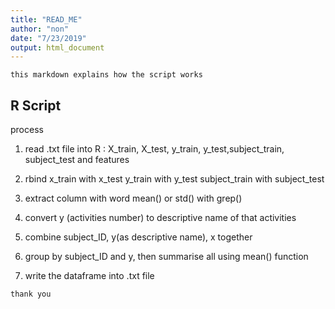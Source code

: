 ```yaml
---
title: "READ_ME"
author: "non"
date: "7/23/2019"
output: html_document
---
```


```{r setup, include=FALSE}
this markdown explains how the script works
```

## R Script

process

1. read .txt file into R : X_train, X_test, y_train, y_test,subject_train, subject_test and features

2. rbind x_train with x_test
         y_train with y_test
         subject_train with subject_test

3. extract column with word mean() or std() with grep()

4. convert y (activities number) to descriptive name of that activities

5. combine subject_ID, y(as descriptive name), x together 

6. group by subject_ID and y, then summarise all using mean() function

7. write the dataframe into .txt file
```{r cars}
thank you
```


